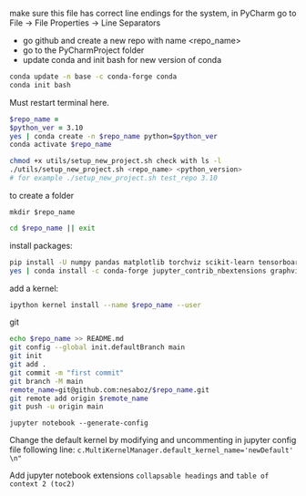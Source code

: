 
 make sure this file has correct line endings for the system, in PyCharm go to File -> File Properties -> Line Separators  
- go github and create a new repo with name <repo_name>  
- go to the PyCharmProject folder  
- update conda and init bash for new version of conda  
```zsh
conda update -n base -c conda-forge conda  
conda init bash
```

Must restart terminal here.

```zsh
$repo_name = 
$python_ver = 3.10
yes | conda create -n $repo_name python=$python_ver
conda activate $repo_name  
```


```zsh
chmod +x utils/setup_new_project.sh check with ls -l 
./utils/setup_new_project.sh <repo_name> <python_version>
# for example ./setup_new_project.sh test_repo 3.10 
```

to create a folder
```
mkdir $repo_name  
```

```zsh
cd $repo_name || exit  
```

install packages:
```zsh
pip install -U numpy pandas matplotlib torchviz scikit-learn tensorboard torchvision torch tqdm torch-lr-finder  
yes | conda install -c conda-forge jupyter_contrib_nbextensions graphviz python-graphviz 
```

add a kernel:
```zsh
ipython kernel install --name $repo_name --user  
```

git 

```zsh
echo $repo_name >> README.md  
git config --global init.defaultBranch main  
git init 
git add .  
git commit -m "first commit"  
git branch -M main  
remote_name=git@github.com:nesaboz/$repo_name.git  
git remote add origin $remote_name  
git push -u origin main
```

```
jupyter notebook --generate-config  
```

Change the default kernel by modifying and uncommenting in jupyter config file following line:  `c.MultiKernelManager.default_kernel_name='newDefault' \n"`

Add jupyter notebook extensions `collapsable headings` and `table of context 2 (toc2)`